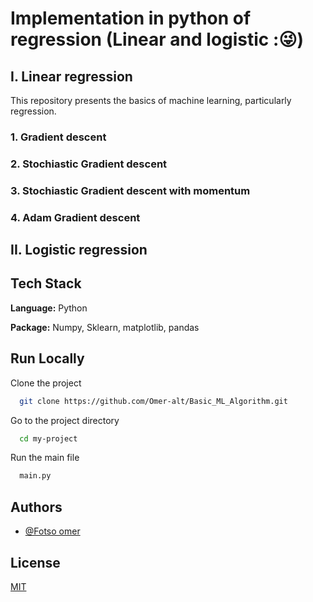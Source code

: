 # Implementation in python of regression (Linear and logistic :😜)

## I. Linear regression
This repository presents the basics of machine learning, particularly regression.
### 1. Gradient descent

### 2. Stochiastic Gradient descent

### 3. Stochiastic Gradient descent with momentum

### 4. Adam Gradient descent 

## II. Logistic regression


## Tech Stack

**Language:** Python

**Package:** Numpy, Sklearn, matplotlib, pandas

## Run Locally

Clone the project

```bash
  git clone https://github.com/Omer-alt/Basic_ML_Algorithm.git
```

Go to the project directory

```bash
  cd my-project
```

Run the main file

```bash
  main.py
```



## Authors

- [@Fotso omer](https://portfolio-omer-alt.vercel.app/)

## License

[MIT](https://choosealicense.com/licenses/mit/)





















